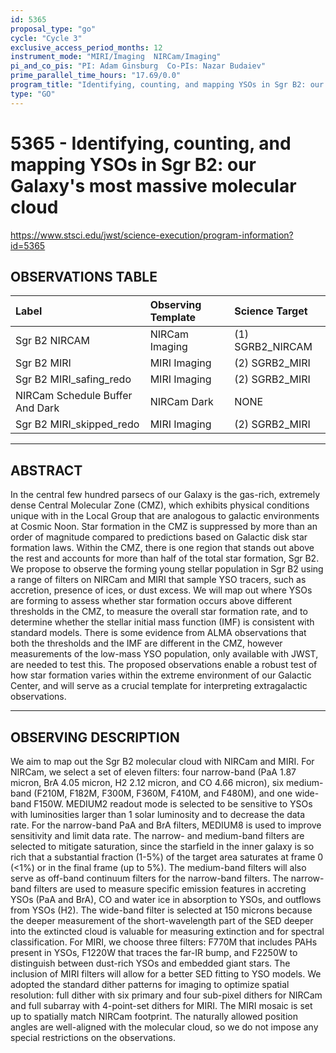 ```yaml
---
id: 5365
proposal_type: "go"
cycle: "Cycle 3"
exclusive_access_period_months: 12
instrument_mode: "MIRI/Imaging  NIRCam/Imaging"
pi_and_co_pis: "PI: Adam Ginsburg  Co-PIs: Nazar Budaiev"
prime_parallel_time_hours: "17.69/0.0"
program_title: "Identifying, counting, and mapping YSOs in Sgr B2: our Galaxy's most massive molecular cloud"
type: "GO"
---
```

# 5365 - Identifying, counting, and mapping YSOs in Sgr B2: our Galaxy's most massive molecular cloud
https://www.stsci.edu/jwst/science-execution/program-information?id=5365
## OBSERVATIONS TABLE
| Label                              | Observing Template | Science Target      |
| :--------------------------------- | :----------------- | :------------------ |
| Sgr B2 NIRCAM                      | NIRCam Imaging     | (1) SGRB2_NIRCAM    |
| Sgr B2 MIRI                        | MIRI Imaging       | (2) SGRB2_MIRI      |
| Sgr B2 MIRI_safing_redo            | MIRI Imaging       | (2) SGRB2_MIRI      |
| NIRCam Schedule Buffer And Dark    | NIRCam Dark        | NONE                |
| Sgr B2 MIRI_skipped_redo           | MIRI Imaging       | (2) SGRB2_MIRI      |

---

## ABSTRACT

In the central few hundred parsecs of our Galaxy is the gas-rich, extremely dense Central Molecular Zone (CMZ), which exhibits physical conditions unique with in the Local Group that are analogous to galactic environments at Cosmic Noon. Star formation in the CMZ is suppressed by more than an order of magnitude compared to predictions based on Galactic disk star formation laws. Within the CMZ, there is one region that stands out above the rest and accounts for more than half of the total star formation, Sgr B2. We propose to observe the forming young stellar population in Sgr B2 using a range of filters on NIRCam and MIRI that sample YSO tracers, such as accretion, presence of ices, or dust excess. We will map out where YSOs are forming to assess whether star formation occurs above different thresholds in the CMZ, to measure the overall star formation rate, and to determine whether the stellar initial mass function (IMF) is consistent with standard models. There is some evidence from ALMA observations that both the thresholds and the IMF are different in the CMZ, however measurements of the low-mass YSO population, only available with JWST, are needed to test this. The proposed observations enable a robust test of how star formation varies within the extreme environment of our Galactic Center, and will serve as a crucial template for interpreting extragalactic observations.

---

## OBSERVING DESCRIPTION

We aim to map out the Sgr B2 molecular cloud with NIRCam and MIRI.
For NIRCam, we select a set of eleven filters: four narrow-band (PaA 1.87 micron, BrA 4.05 micron, H2 2.12 micron, and CO 4.66 micron), six medium-band (F210M, F182M, F300M, F360M, F410M, and F480M), and one wide-band F150W. MEDIUM2 readout mode is selected to be sensitive to YSOs with luminosities larger than 1 solar luminosity and to decrease the data rate. For the narrow-band PaA and BrA filters, MEDIUM8 is used to improve sensitivity and limit data rate. The narrow- and medium-band filters are selected to mitigate saturation, since the starfield in the inner galaxy is so rich that a substantial fraction (1-5%) of the target area saturates at frame 0 (<1%) or in the final frame (up to 5%). The medium-band filters will also serve as off-band continuum filters for the narrow-band filters. The narrow-band filters are used to measure specific emission features in accreting YSOs (PaA and BrA), CO and water ice in absorption to YSOs, and outflows from YSOs (H2). The wide-band filter is selected at 150 microns because the deeper measurement of the short-wavelength part of the SED deeper into the extincted cloud is valuable for measuring extinction and for spectral classification.
For MIRI, we choose three filters: F770M that includes PAHs present in YSOs, F1220W that traces the far-IR bump, and F2250W to distinguish between dust-rich YSOs and embedded giant stars. The inclusion of MIRI filters will allow for a better SED fitting to YSO models.
We adopted the standard dither patterns for imaging to optimize spatial resolution: full dither with six primary and four sub-pixel dithers for NIRCam and full subarray with 4-point-set dithers for MIRI. The MIRI mosaic is set up to spatially match NIRCam footprint. The naturally allowed position angles are well-aligned with the molecular cloud, so we do not impose any special restrictions on the observations.